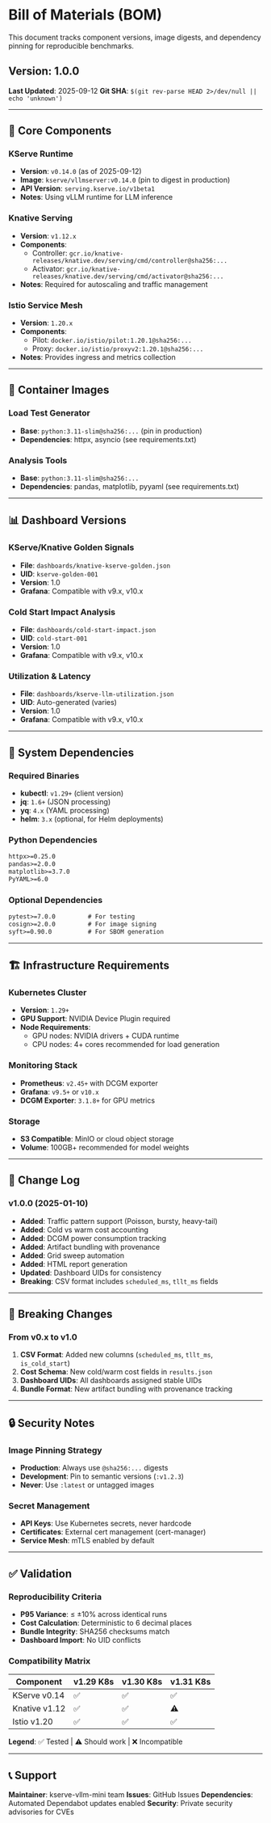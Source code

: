 # Bill of Materials (BOM)

This document tracks component versions, image digests, and dependency pinning for reproducible benchmarks.

## Version: 1.0.0
**Last Updated**: 2025-09-12
**Git SHA**: `$(git rev-parse HEAD 2>/dev/null || echo 'unknown')`

---

## 🚀 Core Components

### KServe Runtime
- **Version**: `v0.14.0` (as of 2025-09-12)
- **Image**: `kserve/vllmserver:v0.14.0` (pin to digest in production)
- **API Version**: `serving.kserve.io/v1beta1`
- **Notes**: Using vLLM runtime for LLM inference

### Knative Serving
- **Version**: `v1.12.x`
- **Components**:
  - Controller: `gcr.io/knative-releases/knative.dev/serving/cmd/controller@sha256:...`
  - Activator: `gcr.io/knative-releases/knative.dev/serving/cmd/activator@sha256:...`
- **Notes**: Required for autoscaling and traffic management

### Istio Service Mesh
- **Version**: `1.20.x`
- **Components**:
  - Pilot: `docker.io/istio/pilot:1.20.1@sha256:...`
  - Proxy: `docker.io/istio/proxyv2:1.20.1@sha256:...`
- **Notes**: Provides ingress and metrics collection

---

## 🐳 Container Images

### Load Test Generator
- **Base**: `python:3.11-slim@sha256:...` (pin in production)
- **Dependencies**: httpx, asyncio (see requirements.txt)

### Analysis Tools
- **Base**: `python:3.11-slim@sha256:...`
- **Dependencies**: pandas, matplotlib, pyyaml (see requirements.txt)

---

## 📊 Dashboard Versions

### KServe/Knative Golden Signals
- **File**: `dashboards/knative-kserve-golden.json`
- **UID**: `kserve-golden-001`
- **Version**: 1.0
- **Grafana**: Compatible with v9.x, v10.x

### Cold Start Impact Analysis
- **File**: `dashboards/cold-start-impact.json`
- **UID**: `cold-start-001`
- **Version**: 1.0
- **Grafana**: Compatible with v9.x, v10.x

### Utilization & Latency
- **File**: `dashboards/kserve-llm-utilization.json`
- **UID**: Auto-generated (varies)
- **Version**: 1.0
- **Grafana**: Compatible with v9.x, v10.x

---

## 🔧 System Dependencies

### Required Binaries
- **kubectl**: `v1.29+` (client version)
- **jq**: `1.6+` (JSON processing)
- **yq**: `4.x` (YAML processing)
- **helm**: `3.x` (optional, for Helm deployments)

### Python Dependencies
```txt
httpx>=0.25.0
pandas>=2.0.0
matplotlib>=3.7.0
PyYAML>=6.0
```

### Optional Dependencies
```txt
pytest>=7.0.0         # For testing
cosign>=2.0.0         # For image signing
syft>=0.90.0          # For SBOM generation
```

---

## 🏗️ Infrastructure Requirements

### Kubernetes Cluster
- **Version**: `1.29+`
- **GPU Support**: NVIDIA Device Plugin required
- **Node Requirements**:
  - GPU nodes: NVIDIA drivers + CUDA runtime
  - CPU nodes: 4+ cores recommended for load generation

### Monitoring Stack
- **Prometheus**: `v2.45+` with DCGM exporter
- **Grafana**: `v9.5+` or `v10.x`
- **DCGM Exporter**: `3.1.8+` for GPU metrics

### Storage
- **S3 Compatible**: MinIO or cloud object storage
- **Volume**: 100GB+ recommended for model weights

---

## 🔄 Change Log

### v1.0.0 (2025-01-10)
- **Added**: Traffic pattern support (Poisson, bursty, heavy-tail)
- **Added**: Cold vs warm cost accounting
- **Added**: DCGM power consumption tracking
- **Added**: Artifact bundling with provenance
- **Added**: Grid sweep automation
- **Added**: HTML report generation
- **Updated**: Dashboard UIDs for consistency
- **Breaking**: CSV format includes `scheduled_ms`, `tllt_ms` fields

---

## 🚨 Breaking Changes

### From v0.x to v1.0
1. **CSV Format**: Added new columns (`scheduled_ms`, `tllt_ms`, `is_cold_start`)
2. **Cost Schema**: New cold/warm cost fields in `results.json`
3. **Dashboard UIDs**: All dashboards assigned stable UIDs
4. **Bundle Format**: New artifact bundling with provenance tracking

---

## 🔒 Security Notes

### Image Pinning Strategy
- **Production**: Always use `@sha256:...` digests
- **Development**: Pin to semantic versions (`:v1.2.3`)
- **Never**: Use `:latest` or untagged images

### Secret Management
- **API Keys**: Use Kubernetes secrets, never hardcode
- **Certificates**: External cert management (cert-manager)
- **Service Mesh**: mTLS enabled by default

---

## ✅ Validation

### Reproducibility Criteria
- **P95 Variance**: ≤ ±10% across identical runs
- **Cost Calculation**: Deterministic to 6 decimal places
- **Bundle Integrity**: SHA256 checksums match
- **Dashboard Import**: No UID conflicts

### Compatibility Matrix
| Component     | v1.29 K8s | v1.30 K8s | v1.31 K8s |
|---------------|-----------|-----------|-----------|
| KServe v0.14  | ✅        | ✅        | ✅        |
| Knative v1.12 | ✅        | ✅        | ⚠️        |
| Istio v1.20   | ✅        | ✅        | ✅        |

**Legend**: ✅ Tested | ⚠️ Should work | ❌ Incompatible

---

## 📞 Support

**Maintainer**: kserve-vllm-mini team
**Issues**: GitHub Issues
**Dependencies**: Automated Dependabot updates enabled
**Security**: Private security advisories for CVEs
